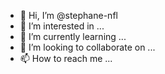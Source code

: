 - 👋 Hi, I’m @stephane-nfl
- 👀 I’m interested in ...
- 🌱 I’m currently learning ...
- 💞️ I’m looking to collaborate on ...
- 📫 How to reach me ...

<!---
stephane-nfl/stephane-nfl is a ✨ special ✨ repository because its `README.md` (this file) appears on your GitHub profile.
You can click the Preview link to take a look at your changes.
--->
